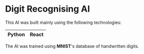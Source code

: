 # Digit Recognising AI

This AI was built mainly using the following technologies:

|Python|React|
|----|----|

The AI was trained using **MNIST**'s database of handwritten digits.
